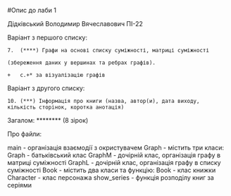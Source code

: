 #Опис до лаби 1


Дідківський Володимир Вячеславович ПІ-22

Варіант з першого списку:

    7.  (****) Графи на основі списку суміжності, матриці суміжності 
    
	(збереження даних у вершинах та ребрах графів). 
	
    +   c.+* за візуалізацію графів
    
Варіант з другого списку:

    10.	(***) Інформація про книги (назва, автор(и), дата виходу, кількість сторінок, коротка анотація)
    
Загалом: ******** (8 зірок)

Про файли:

main - організація взаємодії з окристувачем 
Graph - містить три класи: 
Graph - батьківський клас 
GraphM - дочірній клас, організація графу в матриці суміжності
GraphL - дочірній клас, організація графу в списку суміжності
Book - містить два класи та функцію:
Book - клас книжки
Character - клас персонажа 
show_series - функція розподілу книг за серіями
